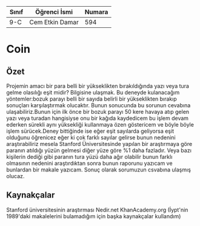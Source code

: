 
Sınıf | Öğrenci İsmi  | Numara
-------|----------------|--------
9-C  | Cem Etkin Damar| 594

# Coin
## Özet
Projemin amacı bir para belli bir yükseklikten bırakıldığında yazı veya tura gelme olasılığı eşit midir? Bilgisine ulaşmak. Bu deneyde kulanacağım yöntemler:bozuk parayı belli bir sayıda belirli bir yükseklikten bırakıp sonuçları karşılaştırmak olucaktır. Bunun sonucunda bu sorunun cevabına ulaşabiliriz.Bunun için ilk önce bir bozuk parayı 50 kere havaya atıp gelen yazı veya turadan hangisiyse onu bir kağıda kaydedicem bu işlem devam ederken sürekli aynı yüksekliği kullanmaya özen göstericem ve böyle böyle işlem sürücek.Deney bittiğinde ise eğer eşit sayılarda geliyorsa eşit olduğunu öğrenicez eğer ki çok farklı sayılar gelirse bunun nedenini araştırabiliriz mesela Stanford Üniversitesinde yapılan bir araştırmaya göre paranın atıldığı yüzün gelmesi diğer yüze göre %1 daha fazladır. Veya bazı kişilerin dediği gibi paranın tura yüzü daha ağır olabilir bunun farklı olmasının nedenini araştırdıktan sonra bunun raporunu yazıcam ve bunlardan bir makale yazıcam. Sonuç olarak sorumuzun csvabına ulaşmış olucaz. 
## Kaynakçalar  
Stanford üniversitesinin araştırması
Nedir.net
KhanAcademy.org
(İypt'nin 1989'daki makalelerini bulamadığım için başka kaynakçalar kullandım)
